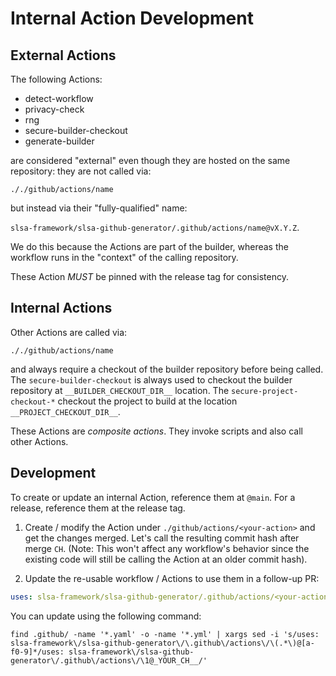 # Internal Action Development

## External Actions
The following Actions:
- detect-workflow
- privacy-check
- rng
- secure-builder-checkout
- generate-builder

are considered "external" even though they are hosted on the same repository: they are not called via:

```././github/actions/name```

but instead via their "fully-qualified" name:

```slsa-framework/slsa-github-generator/.github/actions/name@vX.Y.Z```. 

We do this because the Actions are part of the builder, whereas the workflow runs in the "context" of the calling repository.

These Action *MUST* be pinned with the release tag for consistency.

## Internal Actions

Other Actions are called via:

```././github/actions/name```

and always require a checkout of the builder repository before being called.
The `secure-builder-checkout` is always used to checkout the builder repository
at `__BUILDER_CHECKOUT_DIR__` location. The `secure-project-checkout-*` checkout
the project to build at the location `__PROJECT_CHECKOUT_DIR__`.

These Actions are *composite actions*. They invoke scripts and also call other Actions.

## Development

To create or update an internal Action, reference them at `@main`. For a release, reference them at the release tag.

1. Create / modify the Action under `./github/actions/<your-action>` and get the changes merged. Let's call the resulting
commit hash after merge `CH`. (Note: This won't affect any workflow's behavior since
the existing code will still be calling the Action at an older commit hash).

1. Update the re-usable workflow / Actions to use them in a follow-up PR:
```yaml
uses: slsa-framework/slsa-github-generator/.github/actions/<your-action>@CH
```

  You can update using the following command:

```shell
find .github/ -name '*.yaml' -o -name '*.yml' | xargs sed -i 's/uses: slsa-framework\/slsa-github-generator\/\.github\/actions\/\(.*\)@[a-f0-9]*/uses: slsa-framework\/slsa-github-generator\/.github\/actions\/\1@_YOUR_CH__/'
```